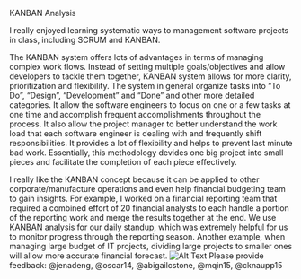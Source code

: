 KANBAN Analysis

I really enjoyed learning systematic ways to management software projects in class, including SCRUM and KANBAN. 

The KANBAN system offers lots of advantages in terms of managing complex work flows. Instead of setting multiple goals/objectives and allow developers to tackle them together, KANBAN system allows for more clarity, prioritization and flexibility. The system in general organize tasks into “To Do”, “Design”, “Development” and “Done” and other more detailed categories. It allow the software engineers to focus on one or a few tasks at one time and accomplish frequent accomplishments throughout the process. It also allow the project manager to better understand the work load that each software engineer is dealing with and frequently shift responsibilities. It provides a lot of flexibility and helps to prevent last minute bad work. Essentially, this methodology devides one big project into small pieces and facilitate the completion of each piece effectively. 

I really like the KANBAN concept because it can be applied to other corporate/manufacture operations and even help financial budgeting team to gain insights. For example, I worked on a financial reporting team that required a combined effort of 20 financial analysts to each handle a portion of the reporting work and merge the results together at the end. We use KANBAN analysis for our daily standup, which was extremely helpful for us to monitor progress through the reporting season. Another example, when managing large budget of IT projects, dividing large projects to smaller ones will allow more accurate financial forecast. 
![Alt Text](http://blogs.mulesoft.org/wp-content/uploads/2010/10/Kanbanboard-1024x540.jpg)
Please provide feedback: @jenadeng, @oscar14, @abigailcstone, @mqin15, @cknaupp15
